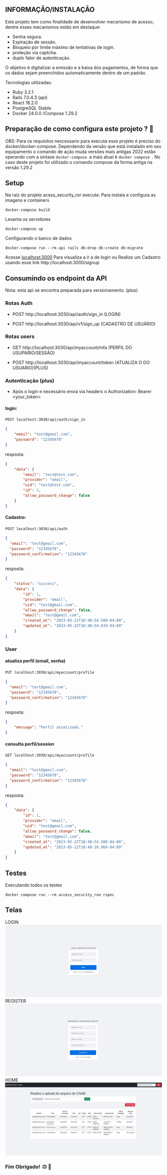## INFORMAÇÃO/INSTALAÇÃO

Este projeto tem como finalidade de desenvolver mecanismo de acesso, dentre esses mecanismos estão em destaque:

* Senha segura.
* Expiração de sessão.
* Bloqueio por limite máximo de tentativas de login.
* proteção via captcha. 
* duplo fator de autenticação.

O objetivo é digitalizar a emissão e a baixa dos pagamentos, de forma que os dados sejam preenchidos automaticamente dentro de um padrão.

Tecnologias utilizadas:
* Ruby 3.2.1
* Rails 7.0.4.3 (api)
* React 18.2.0
* PostgreSQL Stable
* Docker 24.0.0 /Compose 1.29.2

## Preparação de como configura este projeto ? 🔨
OBS: Para os requisitos nescessario para executa esse projeto é preciso do docker/docker-compose.  Dependendo da versão que está instalado em seu equipamento o comando de ação muda versões mais antigas 2022 estão operando com a sintaxe
```docker-compose ```a mais atual é ```docker compose ```. 
No caso deste projeto foi utilizado o comando compose da forma antiga na versão 1.29.2

## Setup 
Na raiz do projeto acess_security_ror execute:
Para instala e configura as imagens e containers 

```shell
docker-compose build
```
Levanta os servidores

```shell
docker-compose up
```
Configurando o banco de dados

```shell
docker-compose run --rm api rails db:drop db:create db:migrate
```
Acesse [localhost:3000](localhost:3000) Para visualiza a ir a de login ou Realize um Cadastro usando esse link http://localhost:3000/signup

## Consumindo os endpoint da API
Nota: esta api se encontra preparada para versionamento. (plus)
### Rotas Auth

* POST http://localhost:3030/api/auth/sign_in (LOGIN)

* POST http://localhost:3030/api/v1/sign_up (CADASTRO DE USUÁRIO)

### Rotas users

* GET http://localhost:3030/api/myaccount/mfa (PERFIL DO USUPARIO/SESSÃO)

* POST http://localhost:3030/api/myaccount/token (ATUALIZA O DO USUARIO)(PLUS)

### Autenticação (plus)
* Após o login e necessário envia via headers o 
Authorization: Bearer <your_token>

#### login:
```POST localhost:3030/api/auth/sign_in```
```json
{
	"email": "test@gmail.com",
	"password": "12345678"
}
```
resposta:
```json
{
	"data": {
		"email": "test@test.com",
		"provider": "email",
		"uid": "test@test.com",
		"id": 2,
		"allow_password_change": false
	}
}
```
#### Cadastro:
```POST localhost:3030/api/auth```
```json
{
  "email": "test@gmail.com",
  "password": "12345678",
  "password_confirmation": "12345678"
}
```
resposta:
```json
{
	"status": "success",
	"data": {
		"id": 1,
		"provider": "email",
		"uid": "test@gmail.com",
		"allow_password_change": false,
		"email": "test@gmail.com",
		"created_at": "2023-05-22T10:48:54.580-04:00",
		"updated_at": "2023-05-22T10:48:54.639-04:00"
	}
}
```
### User
#### atualiza perfil (email, senha)
```PUT localhost:3030/api/myaccount/profile```
```json
{
  "email": "test@gmail.com",
  "password": "12345678",
  "password_confirmation": "12345678"
}
```
resposta:
```json
{
	"message": "Perfil atualizado."
}
```
#### consulta perfil/session
```GET localhost:3030/api/myaccount/profile```
```json
{
  "email": "test@gmail.com",
  "password": "12345678",
  "password_confirmation": "12345678"
}
```
resposta:
```json
{
	"data": {
		"id": 1,
		"provider": "email",
		"uid": "test@gmail.com",
		"allow_password_change": false,
		"email": "test@gmail.com",
		"created_at": "2023-05-22T10:48:54.580-04:00",
		"updated_at": "2023-05-22T10:49:16.968-04:00"
	}
}

```
## Testes 

Executando todos os testes
```shell
docker compose run --rm access_security_roo rspec
```
## Telas
LOGIN
![LOGIN](login.jpeg)
REGISTER
![REGISTER](register.jpeg)
HOME
![HOME](home.jpeg)
### Fim Obrigado! :D 🚀
